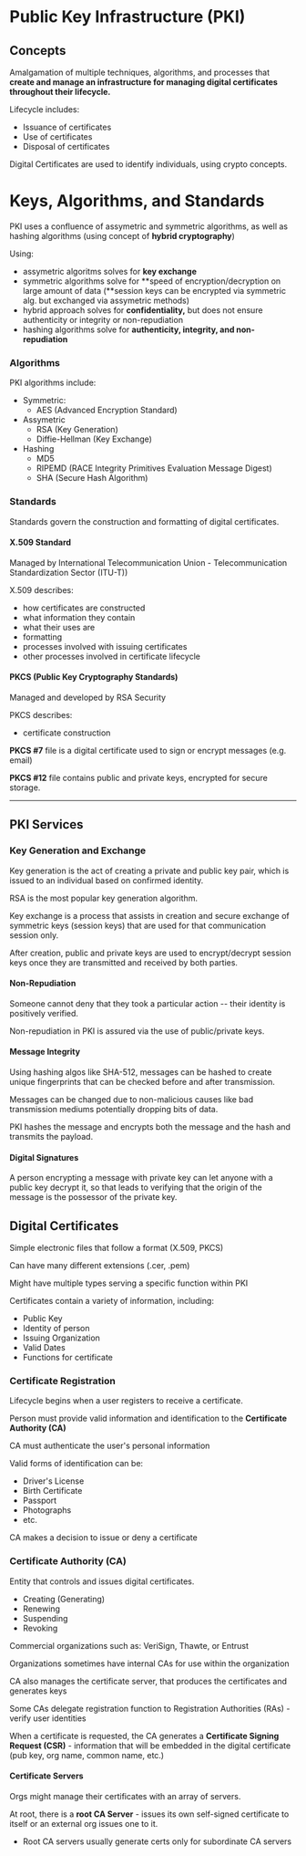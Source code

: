 # Public Key Infrastructure \(PKI\)

## Concepts

Amalgamation of multiple techniques, algorithms, and processes that **create and manage an infrastructure for managing digital certificates throughout their lifecycle.**

Lifecycle includes:

* Issuance of certificates
* Use of certificates
* Disposal of certificates

Digital Certificates are used to identify individuals, using crypto concepts.

# Keys, Algorithms, and Standards

PKI uses a confluence of assymetric and symmetric algorithms, as well as hashing algorithms \(using concept of **hybrid cryptography**\)

Using:

* assymetric algoritms solves for **key exchange**
* symmetric algorithms solve for **speed of encryption/decryption on large amount of data \(**session keys can be encrypted via symmetric alg. but exchanged via assymetric methods\)
* hybrid approach solves for **confidentiality,** but does not ensure authenticity or integrity or non-repudiation
* hashing algorithms solve for **authenticity, integrity, and non-repudiation**

### Algorithms

PKI algorithms include:

* Symmetric:
  * AES \(Advanced Encryption Standard\)
* Assymetric
  * RSA \(Key Generation\)
  * Diffie-Hellman \(Key Exchange\)
* Hashing
  * MD5
  * RIPEMD \(RACE Integrity Primitives Evaluation Message Digest\)
  * SHA \(Secure Hash Algorithm\)

### Standards

Standards govern the construction and formatting of digital certificates.

#### **X.509 Standard**

Managed by International Telecommunication Union - Telecommunication Standardization Sector \(ITU-T\)\)

X.509 describes:

* how certificates are constructed
* what information they contain
* what their uses are
* formatting
* processes involved with issuing certificates
* other processes involved in certificate lifecycle

#### PKCS \(Public Key Cryptography Standards\)

Managed and developed by RSA Security

PKCS describes:

* certificate construction

**PKCS \#7** file is a digital certificate used to sign or encrypt messages \(e.g. email\)

**PKCS \#12** file contains public and private keys, encrypted for secure storage.

---

## PKI Services

### Key Generation and Exchange

Key generation is the act of creating a private and public key pair, which is issued to an individual based on confirmed identity.

RSA is the most popular key generation algorithm.

Key exchange is a process that assists in creation and secure exchange of symmetric keys \(session keys\) that are used for that communication session only.

After creation, public and private keys are used to encrypt/decrypt session keys once they are transmitted and received by both parties.

#### Non-Repudiation

Someone cannot deny that they took a particular action -- their identity is positively verified.

Non-repudiation in PKI is assured via the use of public/private keys.

#### Message Integrity

Using hashing algos like SHA-512, messages can be hashed to create unique fingerprints that can be checked before and after transmission.

Messages can be changed due to non-malicious causes like bad transmission mediums potentially dropping bits of data.

PKI hashes the message and encrypts both the message and the hash and transmits the payload.

#### Digital Signatures

A person encrypting a message with private key can let anyone with a public key decrypt it, so that leads to verifying that the origin of the message is the possessor of the private key.

## Digital Certificates

Simple electronic files that follow a format \(X.509, PKCS\)

Can have many different extensions \(.cer, .pem\)

Might have multiple types serving a specific function within PKI

Certificates contain a variety of information, including:

* Public Key 
* Identity of person
* Issuing Organization
* Valid Dates
* Functions for certificate

### Certificate Registration

Lifecycle begins when a user registers to receive a certificate.

Person must provide valid information and identification to the **Certificate Authority \(CA\)**

CA must authenticate the user's personal information

Valid forms of identification can be:

* Driver's License
* Birth Certificate
* Passport
* Photographs
* etc.

CA makes a decision to issue or deny a certificate

### Certificate Authority \(CA\)

Entity that controls and issues digital certificates.

* Creating \(Generating\)
* Renewing
* Suspending
* Revoking

Commercial organizations such as: VeriSign, Thawte, or Entrust

Organizations sometimes have internal CAs for use within the organization

CA also manages the certificate server, that produces the certificates and generates keys

Some CAs delegate registration function to Registration Authorities \(RAs\) - verify user identities

When a certificate is requested, the CA generates a **Certificate Signing Request \(CSR\)** - information that will be embedded in the digital certificate \(pub key, org name, common name, etc.\)

#### Certificate Servers

Orgs might manage their certificates with an array of servers.

At root, there is a **root CA Server** - issues its own self-signed certificate to itself or an external org issues one to it.

* Root CA servers usually generate certs only for subordinate CA servers



